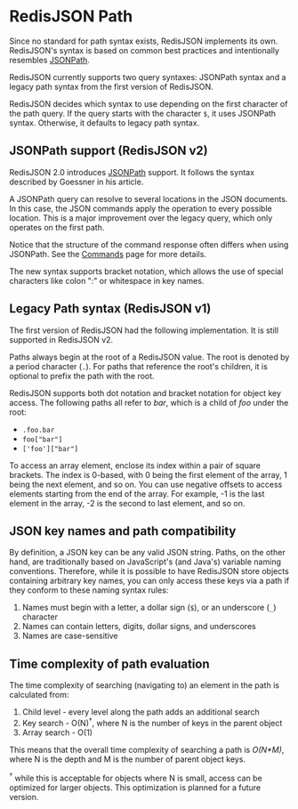 # RedisJSON Path

Since no standard for path syntax exists, RedisJSON implements its own. RedisJSON's syntax is based on common best practices and intentionally resembles [JSONPath](http://goessner.net/articles/JsonPath/).

RedisJSON currently supports two query syntaxes: JSONPath syntax and a legacy path syntax from the first version of RedisJSON.

RedisJSON decides which syntax to use depending on the first character of the path query. If the query starts with the character `$`, it uses JSONPath syntax. Otherwise, it defaults to legacy path syntax.

## JSONPath support (RedisJSON v2)

RedisJSON 2.0 introduces [JSONPath](http://goessner.net/articles/JsonPath/) support. It follows the syntax described by Goessner in his article.

A JSONPath query can resolve to several locations in the JSON documents. In this case, the JSON commands apply the operation to every possible location. This is a major improvement over the legacy query, which only operates on the first path.

Notice that the structure of the command response often differs when using JSONPath. See the [Commands](/redisjson/commands) page for more details.

The new syntax supports bracket notation, which allows the use of special characters like colon ":" or whitespace in key names.

## Legacy Path syntax (RedisJSON v1)

The first version of RedisJSON had the following implementation. It is still supported in RedisJSON v2.

Paths always begin at the root of a RedisJSON value. The root is denoted by a period character (`.`). For paths that reference the root's children, it is optional to prefix the path with the root.

RedisJSON supports both dot notation and bracket notation for object key access. The following paths all refer to _bar_, which is a child of _foo_ under the root:

*   `.foo.bar`
*   `foo["bar"]`
*   `['foo']["bar"]`

To access an array element, enclose its index within a pair of square brackets. The index is 0-based, with 0 being the first element of the array, 1 being the next element, and so on. You can use negative offsets to access elements starting from the end of the array. For example, -1 is the last element in the array, -2 is the second to last element, and so on.

## JSON key names and path compatibility

By definition, a JSON key can be any valid JSON string. Paths, on the other hand, are traditionally based on JavaScript's (and Java's) variable naming conventions. Therefore, while it is possible to have RedisJSON store objects containing arbitrary key names, you can only access these keys via a path if they conform to these naming syntax rules:

1.  Names must begin with a letter, a dollar sign (`$`), or an underscore (`_`) character
2.  Names can contain letters, digits, dollar signs, and underscores
3.  Names are case-sensitive

## Time complexity of path evaluation

The time complexity of searching (navigating to) an element in the path is calculated from:

1. Child level - every level along the path adds an additional search
2. Key search - O(N)<sup>&#8224;</sup>, where N is the number of keys in the parent object
3. Array search - O(1)

This means that the overall time complexity of searching a path is _O(N*M)_, where N is the depth and M is the number of parent object keys.

<sup>&#8224;</sup> while this is acceptable for objects where N is small, access can be optimized for larger objects. This optimization is planned for a future version.
